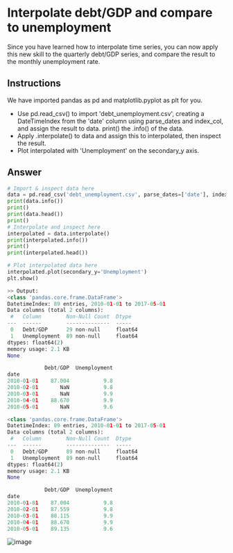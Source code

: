 # Interpolate debt/GDP and compare to unemployment
Since you have learned how to interpolate time series, you can now apply this new skill to the quarterly debt/GDP series, and compare the result to the monthly unemployment rate.

## Instructions
We have imported pandas as pd and matplotlib.pyplot as plt for you.

- Use pd.read_csv() to import 'debt_unemployment.csv', creating a DateTimeIndex from the 'date' column using parse_dates and index_col, and assign the result to data. print() the .info() of the data.
- Apply .interpolate() to data and assign this to interpolated, then inspect the result.
- Plot interpolated with 'Unemployment' on the secondary_y axis.

## Answer
```py
# Import & inspect data here
data = pd.read_csv('debt_unemployment.csv', parse_dates=['date'], index_col='date')
print(data.info())
print()
print(data.head())
print()
# Interpolate and inspect here
interpolated = data.interpolate()
print(interpolated.info())
print()
print(interpolated.head())

# Plot interpolated data here
interpolated.plot(secondary_y='Unemployment')
plt.show()
```
```py
>> Output:
<class 'pandas.core.frame.DataFrame'>
DatetimeIndex: 89 entries, 2010-01-01 to 2017-05-01
Data columns (total 2 columns):
 #   Column        Non-Null Count  Dtype  
---  ------        --------------  -----  
 0   Debt/GDP      29 non-null     float64
 1   Unemployment  89 non-null     float64
dtypes: float64(2)
memory usage: 2.1 KB
None

            Debt/GDP  Unemployment
date                              
2010-01-01    87.004           9.8
2010-02-01       NaN           9.8
2010-03-01       NaN           9.9
2010-04-01    88.670           9.9
2010-05-01       NaN           9.6

<class 'pandas.core.frame.DataFrame'>
DatetimeIndex: 89 entries, 2010-01-01 to 2017-05-01
Data columns (total 2 columns):
 #   Column        Non-Null Count  Dtype  
---  ------        --------------  -----  
 0   Debt/GDP      89 non-null     float64
 1   Unemployment  89 non-null     float64
dtypes: float64(2)
memory usage: 2.1 KB
None

            Debt/GDP  Unemployment
date                              
2010-01-01    87.004           9.8
2010-02-01    87.559           9.8
2010-03-01    88.115           9.9
2010-04-01    88.670           9.9
2010-05-01    89.135           9.6
```

![image](https://user-images.githubusercontent.com/70928356/234724502-3fb2de3f-57c2-43c8-878e-e7bb7fe92f84.png)
